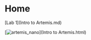 # Home 

[Lab 1](Intro to Artemis.md)


[![artemis_nano](https://user-images.githubusercontent.com/71809396/151725511-ac27ffa1-2b06-4603-8264-b30ec2ca7e69.jpg "Lab 1")](Intro to Artemis.html)
